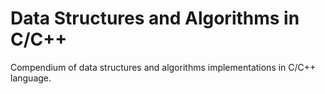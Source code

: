 # Data Structures and Algorithms in C/C++
Compendium of data structures and algorithms implementations in C/C++ language.
